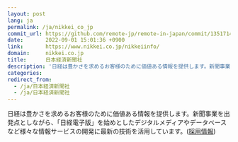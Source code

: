 ```yaml
---
layout: post
lang: ja
permalink: /ja/nikkei_co_jp
commit_url: https://github.com/remote-jp/remote-in-japan/commit/135171439d5050f1634b37c906e971b79d1e9742
date:       2022-09-01 15:01:36 +0900
link:       https://www.nikkei.co.jp/nikkeiinfo/
domain:     nikkei.co.jp
title:      日本経済新聞社
description: '日経は豊かさを求めるお客様のために価値ある情報を提供します。新聞事業を出発点としながら、「日経電子版」を始めとしたデジタルメディアやデータベースなど様々な情報サービスの開発に最新の技術を活用しています。(採用情報)'
categories: 
redirect_from:
  - /ja/日本経済新聞社
  - /ja/日本経済新聞社
---
```


<p>日経は豊かさを求めるお客様のために価値ある情報を提供します。新聞事業を出発点としながら、「日経電子版」を始めとしたデジタルメディアやデータベースなど様々な情報サービスの開発に最新の技術を活用しています。(<a href="https://hack.nikkei.com/">採用情報</a>)</p>
